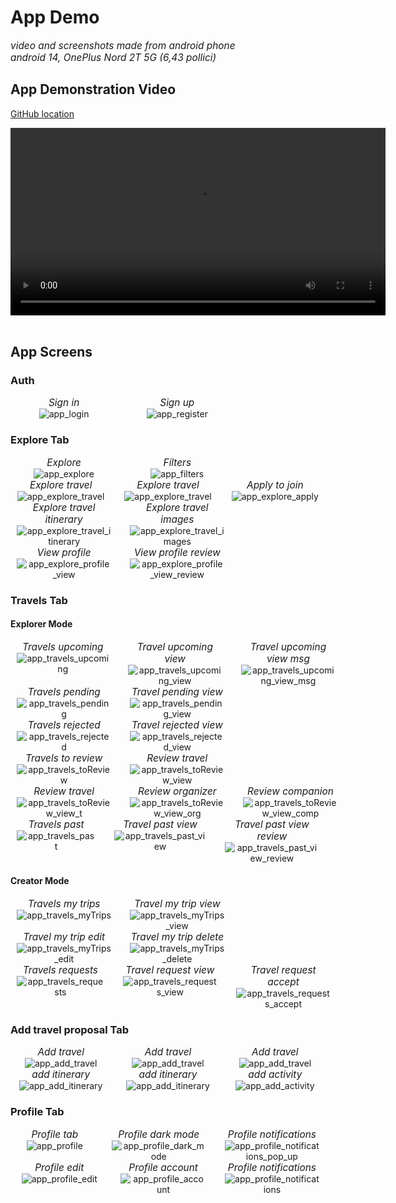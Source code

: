 # App Demo 

<div style="font-size: 1.1em; font-style: italic;">
video and screenshots made from android phone
<br>
android 14, OnePlus Nord 2T 5G (6,43 pollici)
</div>

## App Demonstration Video

<a target="_blank"
  href="https://github.com/VRatPolito/final-assignment-even-g10/blob/main/docs/assets/video_app.mp4">
  GitHub location
</a>

<video width="600" controls>
  <source src="./assets/video_app.mp4" type="video/mp4">
</video>
<br>
<br>



## App Screens 

### Auth

<div style="width:100%; display: flex; justify-content: left; gap: 10px;">
  <figure style="width:30%; display: inline-block; text-align: center; margin: 0 10px;">
    <figcaption style="font-size: 1.1em; font-style: italic;">Sign in</figcaption>
    <img src="./assets/app_login.jpg" alt="app_login" />
  </figure>
  <figure style="width:30%; display: inline-block; text-align: center; margin: 0 10px;">
    <figcaption style="font-size: 1.1em; font-style: italic;">Sign up</figcaption>
    <img src="./assets/app_register.jpg" alt="app_register" />
  </figure>
</div>


### Explore Tab

<div style="width:100%; display: flex; justify-content: left; gap: 10px;">
  <figure style="width:30%; display: inline-block; text-align: center; margin: 0 10px;">
    <figcaption style="font-size: 1.1em; font-style: italic;">Explore</figcaption>
    <img src="./assets/app_explore.jpg" alt="app_explore" />
  </figure>
  <figure style="width:30%; display: inline-block; text-align: center; margin: 0 10px;">
    <figcaption style="font-size: 1.1em; font-style: italic;">Filters</figcaption>
    <img src="./assets/app_filters.jpg" alt="app_filters" />
  </figure>
</div>

<div style="width:100%; display: flex; justify-content: left; gap: 10px;">
  <figure style="width:30%; display: inline-block; text-align: center; margin: 0 10px;">
    <figcaption style="font-size: 1.1em; font-style: italic;">Explore travel</figcaption>
    <img src="./assets/app_explore_travel_1.jpg" alt="app_explore_travel" />
  </figure>
  <figure style="width:30%; display: inline-block; text-align: center; margin: 0 10px;">
    <figcaption style="font-size: 1.1em; font-style: italic;">Explore travel</figcaption>
    <img src="./assets/app_explore_travel_2.jpg" alt="app_explore_travel" />
  </figure>
  <figure style="width:30%; display: inline-block; text-align: center; margin: 0 10px;">
    <figcaption style="font-size: 1.1em; font-style: italic;">Apply to join</figcaption>
    <img src="./assets/app_explore_apply.jpg" alt="app_explore_apply" />
  </figure>
</div>

<div style="width:100%; display: flex; justify-content: left; gap: 10px;">
  <figure style="width:30%; display: inline-block; text-align: center; margin: 0 10px;">
    <figcaption style="font-size: 1.1em; font-style: italic;">Explore travel itinerary</figcaption>
    <img src="./assets/app_explore_travel_itinerary.jpg" alt="app_explore_travel_itinerary" />
  </figure>
  <figure style="width:30%; display: inline-block; text-align: center; margin: 0 10px;">
    <figcaption style="font-size: 1.1em; font-style: italic;">Explore travel images</figcaption>
    <img src="./assets/app_explore_travel_images.jpg" alt="app_explore_travel_images" />
  </figure>
</div>

<div style="width:100%; display: flex; justify-content: left; gap: 10px;">
  <figure style="width:30%; display: inline-block; text-align: center; margin: 0 10px;">
    <figcaption style="font-size: 1.1em; font-style: italic;">View profile</figcaption>
    <img src="./assets/app_explore_profile_view.jpg" alt="app_explore_profile_view" />
  </figure>
  <figure style="width:30%; display: inline-block; text-align: center; margin: 0 10px;">
    <figcaption style="font-size: 1.1em; font-style: italic;">View profile review</figcaption>
    <img src="./assets/app_explore_profile_view_review.jpg" alt="app_explore_profile_view_review" />
  </figure>
</div>

### Travels Tab

#### Explorer Mode

<div style="width:100%; display: flex; justify-content: left; gap: 10px;">
  <figure style="width:30%; display: inline-block; text-align: center; margin: 0 10px;">
    <figcaption style="font-size: 1.1em; font-style: italic;">Travels upcoming</figcaption>
    <img src="./assets/app_travels_upcoming.jpg" alt="app_travels_upcoming" />
  </figure>
  <figure style="width:30%; display: inline-block; text-align: center; margin: 0 10px;">
    <figcaption style="font-size: 1.1em; font-style: italic;">Travel upcoming view</figcaption>
    <img src="./assets/app_travels_upcoming_view.jpg" alt="app_travels_upcoming_view" />
  </figure>
  <figure style="width:30%; display: inline-block; text-align: center; margin: 0 10px;">
    <figcaption style="font-size: 1.1em; font-style: italic;">Travel upcoming view msg</figcaption>
    <img src="./assets/app_travels_upcoming_view_msg.jpg" alt="app_travels_upcoming_view_msg" />
  </figure>
</div>

<div style="width:100%; display: flex; justify-content: left; gap: 10px;">
  <figure style="width:30%; display: inline-block; text-align: center; margin: 0 10px;">
    <figcaption style="font-size: 1.1em; font-style: italic;">Travels pending</figcaption>
    <img src="./assets/app_travels_pending.jpg" alt="app_travels_pending" />
  </figure>
  <figure style="width:30%; display: inline-block; text-align: center; margin: 0 10px;">
    <figcaption style="font-size: 1.1em; font-style: italic;">Travel pending view</figcaption>
    <img src="./assets/app_travels_pending_view.jpg" alt="app_travels_pending_view" />
  </figure>
</div>

<div style="width:100%; display: flex; justify-content: left; gap: 10px;">
  <figure style="width:30%; display: inline-block; text-align: center; margin: 0 10px;">
    <figcaption style="font-size: 1.1em; font-style: italic;">Travels rejected</figcaption>
    <img src="./assets/app_travels_rejected.jpg" alt="app_travels_rejected" />
  </figure>
  <figure style="width:30%; display: inline-block; text-align: center; margin: 0 10px;">
    <figcaption style="font-size: 1.1em; font-style: italic;">Travel rejected view</figcaption>
    <img src="./assets/app_travels_rejected_view.jpg" alt="app_travels_rejected_view" />
  </figure>
</div>

<div style="width:100%; display: flex; justify-content: left; gap: 10px;">
  <figure style="width:30%; display: inline-block; text-align: center; margin: 0 10px;">
    <figcaption style="font-size: 1.1em; font-style: italic;">Travels to review</figcaption>
    <img src="./assets/app_travels_toReview.jpg" alt="app_travels_toReview" />
  </figure>
  <figure style="width:30%; display: inline-block; text-align: center; margin: 0 10px;">
    <figcaption style="font-size: 1.1em; font-style: italic;">Review travel</figcaption>
    <img src="./assets/app_travels_toReview_view.jpg" alt="app_travels_toReview_view" />
  </figure>
</div>

<div style="width:100%; display: flex; justify-content: left; gap: 10px;">
  <figure style="width:30%; display: inline-block; text-align: center; margin: 0 10px;">
    <figcaption style="font-size: 1.1em; font-style: italic;">Review travel</figcaption>
    <img src="./assets/app_travels_toReview_view_t.jpg" alt="app_travels_toReview_view_t" />
  </figure>
  <figure style="width:30%; display: inline-block; text-align: center; margin: 0 10px;">
    <figcaption style="font-size: 1.1em; font-style: italic;">Review organizer</figcaption>
    <img src="./assets/app_travels_toReview_view_org.jpg" alt="app_travels_toReview_view_org" />
  </figure>
  <figure style="width:30%; display: inline-block; text-align: center; margin: 0 10px;">
    <figcaption style="font-size: 1.1em; font-style: italic;">Review companion</figcaption>
    <img src="./assets/app_travels_toReview_view_comp.jpg" alt="app_travels_toReview_view_comp" />
  </figure>
</div>

<div style="width:100%; display: flex; justify-content: left; gap: 10px;">
  <figure style="width:30%; display: inline-block; text-align: center; margin: 0 10px;">
    <figcaption style="font-size: 1.1em; font-style: italic;">Travels past</figcaption>
    <img src="./assets/app_travels_past.jpg" alt="app_travels_past" />
  </figure>
  <figure style="width:30%; display: inline-block; text-align: center; margin: 0 10px;">
    <figcaption style="font-size: 1.1em; font-style: italic;">Travel past view</figcaption>
    <img src="./assets/app_travels_past_view.jpg" alt="app_travels_past_view" />
  </figure>
  <figure style="width:30%; display: inline-block; text-align: center; margin: 0 10px;">
    <figcaption style="font-size: 1.1em; font-style: italic;">Travel past view review</figcaption>
    <img src="./assets/app_travels_past_view_review.jpg" alt="app_travels_past_view_review" />
  </figure>
</div>


#### Creator Mode

<div style="width:100%; display: flex; justify-content: left; gap: 10px;">
  <figure style="width:30%; display: inline-block; text-align: center; margin: 0 10px;">
    <figcaption style="font-size: 1.1em; font-style: italic;">Travels my trips</figcaption>
    <img src="./assets/app_travels_myTrips.jpg" alt="app_travels_myTrips" />
  </figure>
  <figure style="width:30%; display: inline-block; text-align: center; margin: 0 10px;">
    <figcaption style="font-size: 1.1em; font-style: italic;">Travel my trip view</figcaption>
    <img src="./assets/app_travels_myTrips_view.jpg" alt="app_travels_myTrips_view" />
  </figure>
</div>

<div style="width:100%; display: flex; justify-content: left; gap: 10px;">
  <figure style="width:30%; display: inline-block; text-align: center; margin: 0 10px;">
    <figcaption style="font-size: 1.1em; font-style: italic;">Travel my trip edit</figcaption>
    <img src="./assets/app_travels_myTrips_edit.jpg" alt="app_travels_myTrips_edit" />
  </figure>
  <figure style="width:30%; display: inline-block; text-align: center; margin: 0 10px;">
    <figcaption style="font-size: 1.1em; font-style: italic;">Travel my trip delete</figcaption>
    <img src="./assets/app_travels_myTrips_delete.jpg" alt="app_travels_myTrips_delete" />
  </figure>
</div>

<div style="width:100%; display: flex; justify-content: left; gap: 10px;">
  <figure style="width:30%; display: inline-block; text-align: center; margin: 0 10px;">
    <figcaption style="font-size: 1.1em; font-style: italic;">Travels requests</figcaption>
    <img src="./assets/app_travels_requests.jpg" alt="app_travels_requests" />
  </figure>
  <figure style="width:30%; display: inline-block; text-align: center; margin: 0 10px;">
    <figcaption style="font-size: 1.1em; font-style: italic;">Travel request view</figcaption>
    <img src="./assets/app_travels_requests_view.jpg" alt="app_travels_requests_view" />
  </figure>
  <figure style="width:30%; display: inline-block; text-align: center; margin: 0 10px;">
    <figcaption style="font-size: 1.1em; font-style: italic;">Travel request accept</figcaption>
    <img src="./assets/app_travels_requests_accept.jpg" alt="app_travels_requests_accept" />
  </figure>
</div>


### Add travel proposal Tab

<div style="width:100%; display: flex; justify-content: left; gap: 10px;">
  <figure style="width:30%; display: inline-block; text-align: center; margin: 0 10px;">
    <figcaption style="font-size: 1.1em; font-style: italic;">Add travel</figcaption>
    <img src="./assets/app_add_travel_1.jpg" alt="app_add_travel" />
  </figure>
  <figure style="width:30%; display: inline-block; text-align: center; margin: 0 10px;">
    <figcaption style="font-size: 1.1em; font-style: italic;">Add travel</figcaption>
    <img src="./assets/app_add_travel_2.jpg" alt="app_add_travel" />
  </figure>
  <figure style="width:30%; display: inline-block; text-align: center; margin: 0 10px;">
    <figcaption style="font-size: 1.1em; font-style: italic;">Add travel</figcaption>
    <img src="./assets/app_add_travel_3.jpg" alt="app_add_travel" />
  </figure>
</div>

<div style="width:100%; display: flex; justify-content: left; gap: 10px;">
  <figure style="width:30%; display: inline-block; text-align: center; margin: 0 10px;">
    <figcaption style="font-size: 1.1em; font-style: italic;">add itinerary</figcaption>
    <img src="./assets/app_add_itinerary_1.jpg" alt="app_add_itinerary" />
  </figure>
  <figure style="width:30%; display: inline-block; text-align: center; margin: 0 10px;">
    <figcaption style="font-size: 1.1em; font-style: italic;">add itinerary</figcaption>
    <img src="./assets/app_add_itinerary_2.jpg" alt="app_add_itinerary" />
  </figure>
  <figure style="width:30%; display: inline-block; text-align: center; margin: 0 10px;">
    <figcaption style="font-size: 1.1em; font-style: italic;">add activity</figcaption>
    <img src="./assets/app_add_activity.jpg" alt="app_add_activity" />
  </figure>
</div>



### Profile Tab

<div style="width:100%; display: flex; justify-content: left; gap: 10px;">
  <figure style="width:30%; display: inline-block; text-align: center; margin: 0 10px;">
    <figcaption style="font-size: 1.1em; font-style: italic;">Profile tab</figcaption>
    <img src="./assets/app_profile.jpg" alt="app_profile" />
  </figure>
  <figure style="width:30%; display: inline-block; text-align: center; margin: 0 10px;">
    <figcaption style="font-size: 1.1em; font-style: italic;">Profile dark mode</figcaption>
    <img src="./assets/app_profile_dark_mode.jpg" alt="app_profile_dark_mode" />
  </figure>
  <figure style="width:30%; display: inline-block; text-align: center; margin: 0 10px;">
    <figcaption style="font-size: 1.1em; font-style: italic;">Profile notifications</figcaption>
    <img src="./assets/app_profile_notifications_pop_up.jpg" alt="app_profile_notifications_pop_up" />
  </figure>
</div>

<div style="width:100%; display: flex; justify-content: left; gap: 10px;">
  <figure style="width:30%; display: inline-block; text-align: center; margin: 0 10px;">
    <figcaption style="font-size: 1.1em; font-style: italic;">Profile edit</figcaption>
    <img src="./assets/app_profile_edit.jpg" alt="app_profile_edit" />
  </figure>
  <figure style="width:30%; display: inline-block; text-align: center; margin: 0 10px;">
    <figcaption style="font-size: 1.1em; font-style: italic;">Profile account</figcaption>
    <img src="./assets/app_profile_account.jpg" alt="app_profile_account" />
  </figure>
  <figure style="width:30%; display: inline-block; text-align: center; margin: 0 10px;">
    <figcaption style="font-size: 1.1em; font-style: italic;">Profile notifications</figcaption>
    <img src="./assets/app_profile_notifications.jpg" alt="app_profile_notifications" />
  </figure>
</div>


